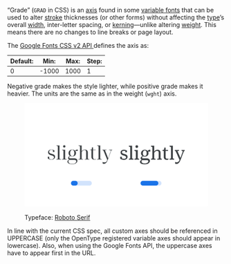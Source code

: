 
“Grade” (`GRAD` in CSS) is an [axis](/glossary/axis_in_variable_fonts) found in some [variable fonts](/glossary/variable_fonts) that can be used to alter [stroke](/glossary/stroke) thicknesses (or other forms) without affecting the [type](/glossary/type)’s overall [width](/glossary/width), inter-letter spacing, or [kerning](/glossary/kerning_kerning_pairs)—unlike altering [weight](/glossary/weight). This means there are no changes to line breaks or page layout.

The [Google Fonts CSS v2 API ](https://developers.google.com/fonts/docs/css2) defines the axis as:

| Default: | Min: | Max: | Step: |
| --- | --- | --- | --- |
| 0 | -1000 | 1000 | 1 |

Negative grade makes the style lighter, while positive grade makes it heavier. The units are the same as in the weight (`wght`) axis.

<figure>

![Two side-by-side type specimens of the word “slightly”, each shown with a variable axis represented beneath as a horizontal slider. The first specimen, with the slider most of the way to the left to represent a negative value on the axis, shows more contrast. The second specimen, with the slider most of the way to the right to represent a positive value on the axis, shows less contrast.](images/thumbnail.svg)

<figcaption>Typeface: <a href="https://fonts.google.com/specimen/Roboto+Serif">Roboto Serif</a></figcaption>

</figure>

In line with the current CSS spec, all custom axes should be referenced in UPPERCASE (only the OpenType registered variable axes should appear in lowercase). Also, when using the Google Fonts API, the uppercase axes have to appear first in the URL.
